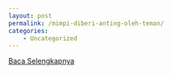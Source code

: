 ```yaml
---
layout: post
permalink: /mimpi-diberi-anting-oleh-teman/
categories:
    - Uncategorized
---
```


[Baca Selengkapnya](/10)